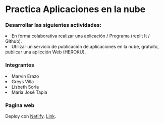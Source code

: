 # Practica Aplicaciones en la nube
### Desarrollar las siguientes actividades:
<li>En forma colaborativa realizar una aplicación / Programa (replit It / Github).</li>
<li>Utilizar un servicio de publicación de aplicaciones en la nube, gratuito, publicar una aplicción Web (HEROKU).</li>
 
### Integrantes
<li>Marvin Erazo</li>
<li>Greys Villa</li>
<li>Lisbeth Soria </li>
<li>María José Tapia</li>

### Pagina web
Deploy con [Netlify](https://app.netlify.com/teams/marvin-erazo/overview).
[Link](https://practica-compu.netlify.app/).
